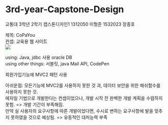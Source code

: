 # 3rd-year-Capstone-Design
교통대 3학년  2학기 캡스톤디자인1
1312050 이형준
1532023 장종호

제목: CoPaYou<br>
컨셉: 교육용 웹 사이트<br>
<img src="https://user-images.githubusercontent.com/60742556/76421625-4ab20f80-63e7-11ea-98af-f7b755317fb4.PNG"><br>

using: Java, jdbc 사용 oracle DB<br>
using other things: 서블릿, java Mail API, CodePen<br>

회원가입기능에 MVC2 패턴 사용<br>

아쉬운점: 모든기능에 MVC2를 사용하지 못한 것 과, 데이터 보안을 위한 해쉬함수를 사용하지 못한 것.<br>
          에자일 기법으로 개발한다는 컨셉이었으나, 개발 시작 전 완벽한 개발 계획을 수렴하지 못함. => 개발 기간이 부족해짐.<br>
          만약 실 사용자의 요구사항에 따른 개발이었다면, 수시로 변하는 요구사항에 발을 맞추지 못하였을 것으로 예상됨. => 유동적인 대처능력 부족
